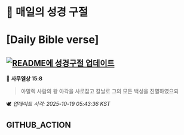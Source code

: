 # 🙏 매일의 성경 구절
# [Daily Bible verse]
## [![README에 성경구절 업데이트](https://github.com/DONGSUKA/first_test/actions/workflows/update-readme-bible.yml/badge.svg)](https://github.com/DONGSUKA/first_test/actions/workflows/update-readme-bible.yml)
<!-- START_BIBLE_VERSE -->
📖 **사무엘상 15:8**
> 아말렉 사람의 왕 아각을 사로잡고 칼날로 그의 모든 백성을 진멸하였으되

🕊️ _업데이트 시각: 2025-10-19 05:43:36 KST_
  <!-- END_BIBLE_VERSE -->
## GITHUB_ACTION
